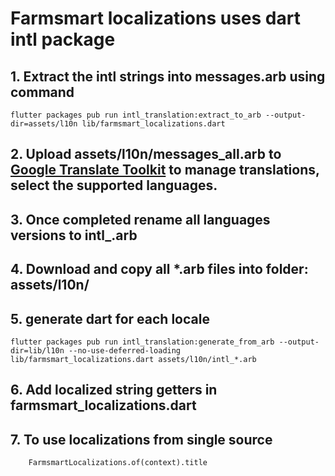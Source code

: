 
# Farmsmart localizations uses dart intl package

## 1. Extract the intl strings into messages.arb using command

```
flutter packages pub run intl_translation:extract_to_arb --output-dir=assets/l10n lib/farmsmart_localizations.dart
```

## 2. Upload assets/l10n/messages_all.arb to [Google Translate Toolkit](https://translate.google.com/toolkit/) to manage translations, select the supported languages.
## 3. Once completed rename all languages versions to intl_<locale>.arb
## 4. Download and copy all *.arb files into folder: assets/l10n/

## 5. generate dart for each locale

```
flutter packages pub run intl_translation:generate_from_arb --output-dir=lib/l10n --no-use-deferred-loading lib/farmsmart_localizations.dart assets/l10n/intl_*.arb
```

## 6. Add localized string getters in farmsmart_localizations.dart

## 7. To use localizations from single source 
```
    FarmsmartLocalizations.of(context).title
```